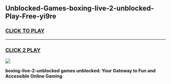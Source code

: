 
## Unblocked-Games-boxing-live-2-unblocked-Play-Free-yi9re
<h3>
<a href="https://premium76.site?title=boxing-live-2-unblocked&ref=20M">CLICK TO PLAY</a></h3>
<hr>

<h3>
<a href="https://premium76.site?title=boxing-live-2-unblocked&ref=20M">CLICK 2 PLAY</a>
  
</h3>

<a href="https://premium76.site?title=boxing-live-2-unblocked&ref=19M"><img src="https://clearcache.store/games.png"></a>


**boxing-live-2-unblocked games unblocked: Your Gateway to Fun and Accessible Online Gaming**
